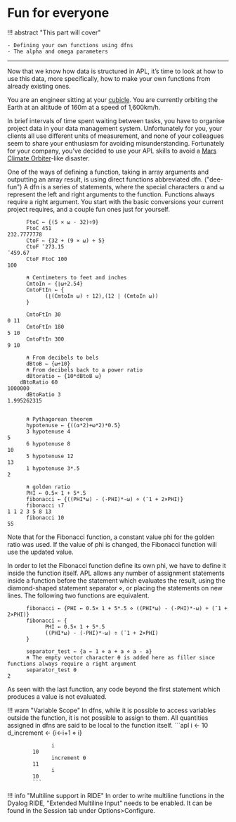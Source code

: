 # Fun for everyone

!!! abstract "This part will cover"

    - Defining your own functions using dfns
    - The alpha and omega parameters

---

Now that we know how data is structured in APL, it’s time to look at how to use this data, more specifically, how to make your own functions from already existing ones.

You are an engineer sitting at your [cubicle](https://en.wikipedia.org/wiki/Cubicle). You are currently orbiting the Earth at an altitude of 160m at a speed of 1,600km/h.

In brief intervals of time spent waiting between tasks, you have to organise project data in your data management system. Unfortunately for you, your clients all use different units of measurement, and none of your colleagues seem to share your enthusiasm for avoiding misunderstanding. Fortunately for your company, you’ve decided to use your APL skills to avoid a [Mars Climate Orbiter](https://en.wikipedia.org/wiki/Mars_Climate_Orbiter)-like disaster.

One of the ways of defining a function, taking in array arguments and outputting an array result, is using direct functions abbreviated dfn. ("dee-fun") A dfn is a series of statements, where the special characters ⍺ and ⍵ represent the left and right arguments to the function. Functions always require a right argument. You start with the basic conversions your current project requires, and a couple fun ones just for yourself.

```apl
      FtoC ← {(5 × ⍵ - 32)÷9}
      FtoC 451
232.7777778
      CtoF ← {32 + (9 × ⍵) ÷ 5}
      CtoF ¯273.15
¯459.67
      CtoF FtoC 100
100

      ⍝ Centimeters to feet and inches
      CmtoIn ← {⌊⍵÷2.54}
      CmtoFtIn ← {
            (⌊(CmtoIn ⍵) ÷ 12),(12 | (CmtoIn ⍵))
      }

      CmtoFtIn 30
0 11
      CmtoFtIn 180
5 10
      CmtoFtIn 300
9 10

      ⍝ From decibels to bels 
      dBtoB ← {⍵÷10} 
      ⍝ From decibels back to a power ratio
      dBtoratio ← {10*dBtoB ⍵} 
	dBtoRatio 60
1000000
      dBtoRatio 3
1.995262315


      ⍝ Pythagorean theorem
      hypotenuse ← {((⍺*2)+⍵*2)*0.5} 
      3 hypotenuse 4
5
      6 hypotenuse 8
10
      5 hypotenuse 12
13
      1 hypotenuse 3*.5
2
      
      ⍝ golden ratio
      PHI ← 0.5× 1 + 5*.5 
      fibonacci ← {((PHI*⍵) - (-PHI)*-⍵) ÷ (¯1 + 2×PHI)}
      fibonacci ⍳7
1 1 2 3 5 8 13
      fibonacci 10
55

```

Note that for the Fibonacci function, a constant value phi for the golden ratio was used. If the value of phi is changed, the Fibonacci function will use the updated value. 

In order to let the Fibonacci function define its own phi, we have to define it inside the function itself. APL allows any number of assignment statements inside a function before the statement which evaluates the result, using the diamond-shaped statement separator ⋄, or placing the statements on new lines. The following two functions are equivalent.

```apl
      fibonacci ← {PHI ← 0.5× 1 + 5*.5 ⋄ ((PHI*⍵) - (-PHI)*-⍵) ÷ (¯1 + 2×PHI)}
      fibonacci ← {
            PHI ← 0.5× 1 + 5*.5
            ((PHI*⍵) - (-PHI)*-⍵) ÷ (¯1 + 2×PHI)
      }

      separator_test ← {a ← 1 ⋄ a + a ⋄ a - a}
      ⍝ The empty vector character ⍬ is added here as filler since functions always require a right argument
      separator_test ⍬
2
```

As seen with the last function, any code beyond the first statement which produces a value is not evaluated.


!!! warn "Variable Scope"
	In dfns, while it is possible to access variables outside the function, it is not possible to assign to them. All quantities assigned in dfns are said to be local to the function itself.
            ```apl
                  i ← 10
                  d_increment ← {i←i+1 ⋄ i}
            
                  i
            10
                  increment ⍬
            11	
                  i
            10
            ```

!!! info "Multiline support in RIDE"
	In order to write multiline functions in the Dyalog RIDE, "Extended Multiline Input" needs to be enabled. It can be found in the Session tab under Options>Configure.

